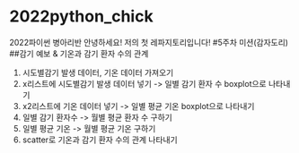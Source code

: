 # 2022python_chick
2022파이썬 병아리반
안녕하세요! 저의 첫 레파지토리입니다!
#5주차 미션(감자도리)
##감기 예보 & 기온과 감기 환자 수의 관계
1. 시도별감기 발생 데이터, 기온 데이터 가져오기
2. x리스트에 시도별감기 발생 데이터 넣기 -> 일별 감기 환자 수 boxplot으로 나타내기
3. x2리스트에 기온 데이터 넣기 -> 일별 평균 기온 boxplot으로 나타내기
4. 일별 감기 환자수 -> 월별 평균 환자 수 구하기
5. 일별 평균 기온 -> 월별 평균 기온 구하기
6. scatter로 기온과 감기 환자 수의 관계 나타내기
